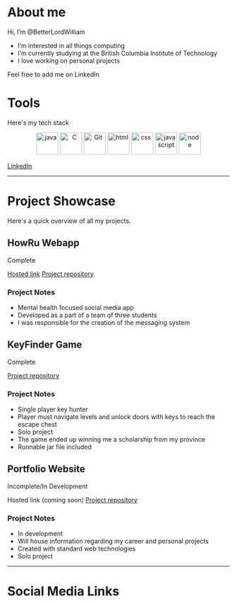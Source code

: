 # About me

Hi, I’m @BetterLordWilliam

- I’m interested in all things computing
- I’m currently studying at the British Columbia Institute of Technology
- I love working on personal projects

Feel free to add me on LinkedIn

# Tools

Here's my tech stack

<p align="center">
<img height="50" alt="java" src="https://icon-library.com/images/java-icon-png/java-icon-png-16.jpg">
<img height="50" alt="C" src="https://www.coolkidfacts.com/wp-content/uploads/2023/08/C-Programming-Facts-For-Kids.png">
<img height="50" alt="Git" src="https://cdn.freebiesupply.com/logos/large/2x/git-icon-logo-png-transparent.png">
<img height="50" alt="html" src="https://logos-download.com/wp-content/uploads/2017/07/HTML5_badge.png"/>
<img height="50" alt="css" src="https://lkotlarenko.github.io/Exercise-Tech-Gallery/images/css-logo.png"/>
<img height="50" alt="javascript" src="https://weebket.com/assets/images/category/6218311d561101645752605.png"/>
<img height="50" alt="node" src="https://assets-global.website-files.com/5d9bc5d562ffc2869b470941/5e20cb3c0b667ba8c8e07571_icon-node--tech.png"/>
</p>

[LinkedIn](http://www.linkedin.com/in/will-otterbein-85268a2a8)

<hr>

# Project Showcase

Here's a quick overview of all my projects.
 
## HowRu Webapp

Complete

[Hosted link](https://howru2-fcdff.web.app/)
[Project repository](https://github.com/rraymondx/1800_202330_BBY25.git)

### Project Notes

- Mental health focused social media app
- Developed as a part of a team of three students
- I was responsible for the creation of the messaging system

## KeyFinder Game

Complete

[Project repository](https://github.com/BetterLordWilliam/KeyFinder.git)

### Project Notes
 
- Single player key hunter
- Player must navigate levels and unlock doors with keys to reach the escape chest
- Solo project
- The game ended up winning me a scholarship from my province
- Runnable jar file included

## Portfolio Website

Incomplete/In Development

Hosted link (coming soon)
[Project repository](https://github.com/BetterLordWilliam/wOtterbeinWebsite.git)

### Project Notes

- In development
- Will house information regarding my career and personal projects
- Created with standard web technologies
- Solo project

<hr>

# Social Media Links
